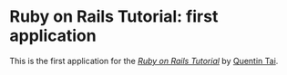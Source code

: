 # Ruby on Rails Tutorial: first application

This is the first application for the
[*Ruby on Rails Tutorial*](http://railstutorial.org/)
by [Quentin Tai](http://quentintai.com/).